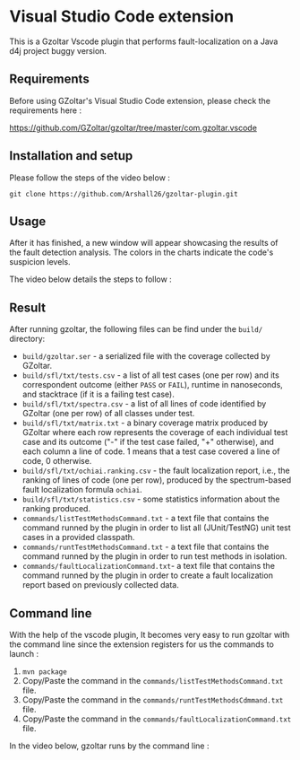 # Visual Studio Code extension 

This is a Gzoltar Vscode plugin that performs fault-localization on a Java d4j project buggy version.

## Requirements

Before using GZoltar's Visual Studio Code extension, please check the requirements here :

https://github.com/GZoltar/gzoltar/tree/master/com.gzoltar.vscode

## Installation and setup

Please follow the steps of the video below :

[](https://www.youtube.com/watch?v=km0QMdGfblg&ab_channel=Gzoltarfeup)

```
git clone https://github.com/Arshall26/gzoltar-plugin.git
```

## Usage

After it has finished, a new window will appear showcasing the results of the fault detection analysis. The colors in the charts indicate the code's suspicion levels.

The video below details the steps to follow :

[](https://www.youtube.com/watch?v=txn2gmpojMY&ab_channel=Gzoltarfeup)

## Result 

After running gzoltar, the following files can be find under the `build/`
directory:

* `build/gzoltar.ser` - a serialized file with the coverage collected by GZoltar.
* `build/sfl/txt/tests.csv` - a list of all test cases (one per row) and its
  correspondent outcome (either `PASS` or `FAIL`), runtime in nanoseconds, and
  stacktrace (if it is a failing test case).
* `build/sfl/txt/spectra.csv` - a list of all lines of code identified by
  GZoltar (one per row) of all classes under test.
* `build/sfl/txt/matrix.txt` - a binary coverage matrix produced by GZoltar
  where each row represents the coverage of each individual test case and its
  outcome ("-" if the test case failed, "+" otherwise), and each column a line
  of code. 1 means that a test case covered a line of code, 0 otherwise.
* `build/sfl/txt/ochiai.ranking.csv` - the fault localization report, i.e.,
  the ranking of lines of code (one per row), produced by the spectrum-based
  fault localization formula `ochiai`.
* `build/sfl/txt/statistics.csv` - some statistics information about the ranking
  produced.
* `commands/listTestMethodsCommand.txt` - a text file that contains the command runned by the plugin in order to list all (JUnit/TestNG) unit test cases in a provided classpath.
* `commands/runtTestMethodsCommand.txt` - a text file that contains the command runned by the plugin in order to run test methods in isolation.
* `commands/faultLocalizationCommand.txt`- a text file that contains the command runned by the plugin in order to create a fault localization report based on previously collected data.


## Command line

With the help of the vscode plugin, It becomes very easy to run gzoltar with the command line since the extension registers for us the commands to launch :

1. `mvn package`
2. Copy/Paste the command in the `commands/listTestMethodsCommand.txt` file.
3. Copy/Paste the command in the `commands/runtTestMethodsCdmmand.txt` file.
4. Copy/Paste the command in the `commands/faultLocalizationCommand.txt` file.

In the video below, gzoltar runs by the command line :

[](https://www.youtube.com/watch?v=t-T8IfoTMEw&ab_channel=Gzoltarfeup)
